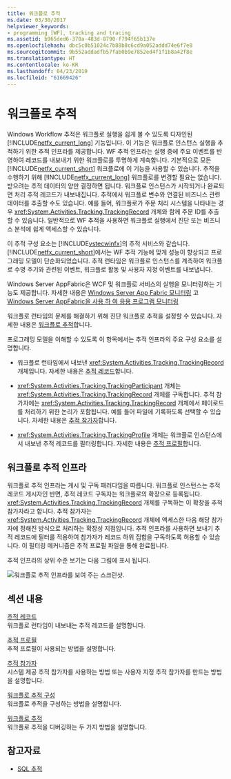 ```yaml
---
title: 워크플로 추적
ms.date: 03/30/2017
helpviewer_keywords:
- programming [WF], tracking and tracing
ms.assetid: b965ded6-370a-483d-8790-f794f65b137e
ms.openlocfilehash: dbc5c0b51024c7b88b8c6cd9a052addd74e6f7e8
ms.sourcegitcommit: 9b552addadfb57fab0b9e7852ed4f1f1b8a42f8e
ms.translationtype: HT
ms.contentlocale: ko-KR
ms.lasthandoff: 04/23/2019
ms.locfileid: "61669426"
---
```

# <a name="workflow-tracking-and-tracing"></a>워크플로 추적
Windows Workflow 추적은 워크플로 실행을 쉽게 볼 수 있도록 디자인된 [!INCLUDE[netfx_current_long](../../../includes/netfx-current-long-md.md)] 기능입니다. 이 기능은 워크플로 인스턴스 실행을 추적하기 위한 추적 인프라를 제공합니다. WF 추적 인프라는 실행 중에 주요 이벤트를 반영하여 레코드를 내보내기 위한 워크플로를 투명하게 계측합니다. 기본적으로 모든 [!INCLUDE[netfx_current_short](../../../includes/netfx-current-short-md.md)] 워크플로에 이 기능을 사용할 수 있습니다. 추적을 수행하기 위해 [!INCLUDE[netfx_current_long](../../../includes/netfx-current-long-md.md)] 워크플로를 변경할 필요는 없습니다. 받으려는 추적 데이터의 양만 결정하면 됩니다. 워크플로 인스턴스가 시작되거나 완료되면 처리 추적 레코드가 내보내집니다. 추적에서 워크플로 변수와 연결된 비즈니스 관련 데이터를 추출할 수도 있습니다. 예를 들어, 워크플로가 주문 처리 시스템을 나타내는 경우 <xref:System.Activities.Tracking.TrackingRecord> 개체와 함께 주문 ID를 추출할 수 있습니다. 일반적으로 WF 추적을 사용하면 워크플로 실행에서 진단 또는 비즈니스 분석에 쉽게 액세스할 수 있습니다.  
  
 이 추적 구성 요소는 [!INCLUDE[vstecwinfx](../../../includes/vstecwinfx-md.md)]의 추적 서비스와 같습니다. [!INCLUDE[netfx_current_short](../../../includes/netfx-current-short-md.md)]에서는 WF 추적 기능에 맞게 성능이 향상되고 프로그래밍 모델이 단순화되었습니다. 추적 런타임은 워크플로 인스턴스를 계측하여 워크플로 수명 주기와 관련된 이벤트, 워크플로 활동 및 사용자 지정 이벤트를 내보냅니다.  
  
 Windows Server AppFabric은 WCF 및 워크플로 서비스의 실행을 모니터링하는 기능도 제공합니다. 자세한 내용은 [Windows Server App Fabric 모니터링](https://go.microsoft.com/fwlink/?LinkId=201273) 고 [Windows Server AppFabric을 사용 하 여 응용 프로그램 모니터링](https://go.microsoft.com/fwlink/?LinkId=201287)  
  
 워크플로 런타임의 문제를 해결하기 위해 진단 워크플로 추적을 설정할 수 있습니다. 자세한 내용은 [워크플로 추적](workflow-tracing.md)합니다.  
  
 프로그래밍 모델을 이해할 수 있도록 이 항목에서는 추적 인프라의 주요 구성 요소를 설명합니다.  
  
- 워크플로 런타임에서 내보낸 <xref:System.Activities.Tracking.TrackingRecord> 개체입니다. 자세한 내용은 [추적 레코드](tracking-records.md)합니다.  
  
- <xref:System.Activities.Tracking.TrackingParticipant> 개체는 <xref:System.Activities.Tracking.TrackingRecord> 개체를 구독합니다. 추적 참가자에는 <xref:System.Activities.Tracking.TrackingRecord> 개체에서 페이로드를 처리하기 위한 논리가 포함됩니다. 예를 들어 파일에 기록하도록 선택할 수 있습니다. 자세한 내용은 [추적 참가자](tracking-participants.md)합니다.  
  
- <xref:System.Activities.Tracking.TrackingProfile> 개체는 워크플로 인스턴스에서 내보낸 추적 레코드를 필터링합니다. 자세한 내용은 [추적 프로필](tracking-profiles.md)합니다.  
  
## <a name="workflow-tracking-infrastructure"></a>워크플로 추적 인프라  
 워크플로 추적 인프라는 게시 및 구독 패러다임을 따릅니다. 워크플로 인스턴스는 추적 레코드 게시자인 반면, 추적 레코드 구독자는 워크플로의 확장으로 등록됩니다. <xref:System.Activities.Tracking.TrackingRecord> 개체를 구독하는 이 확장을 추적 참가자라고 합니다. 추적 참가자는 <xref:System.Activities.Tracking.TrackingRecord> 개체에 액세스한 다음 해당 참가자에 정해진 방식으로 처리하는 확장성 지점입니다. 추적 인프라를 사용하면 보내기 추적 레코드에 필터를 적용하여 참가자가 레코드 하위 집합을 구독하도록 허용할 수 있습니다. 이 필터링 메커니즘은 추적 프로필 파일을 통해 완료됩니다.  
  
 추적 인프라의 상위 수준 보기는 다음 그림에 표시 됩니다.  
  
 ![워크플로 추적 인프라를 보여 주는 스크린샷. ](./media/workflow-tracking-and-tracing/workflow-tracking-infrastructure.gif "WV")  
  
## <a name="in-this-section"></a>섹션 내용  
 [추적 레코드](tracking-records.md)  
 워크플로 런타임이 내보내는 추적 레코드를 설명합니다.  
  
 [추적 프로필](tracking-profiles.md)  
 추적 프로필이 사용되는 방법을 설명합니다.  
  
 [추적 참가자](tracking-participants.md)  
 시스템 제공 추적 참가자를 사용하는 방법 또는 사용자 지정 추적 참가자를 만드는 방법을 설명합니다.  
  
 [워크플로 추적 구성](configuring-tracking-for-a-workflow.md)  
 워크플로 추적을 구성하는 방법을 설명합니다.  
  
 [워크플로 추적](workflow-tracing.md)  
 워크플로 추적을 디버깅하는 두 가지 방법을 설명합니다.  
  
## <a name="see-also"></a>참고자료

- [SQL 추적](./samples/sql-tracking.md)

